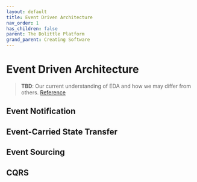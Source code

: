 ```yaml
---
layout: default
title: Event Driven Architecture
nav_order: 1
has_children: false
parent: The Dolittle Platform
grand_parent: Creating Software
---
```

# Event Driven Architecture

> **TBD**: Our current understanding of EDA and how we may differ from others. [Reference](https://martinfowler.com/articles/201701-event-driven.html)


## Event Notification

## Event-Carried State Transfer

## Event Sourcing

## CQRS

